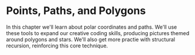 # Points, Paths, and Polygons

In this chapter we'll learn about polar coordinates and paths. We'll use these tools to expand our creative coding skills, producing pictures themed around polygons and stars. We'll also get more practie with structural recursion, reinforcing this core technique.
